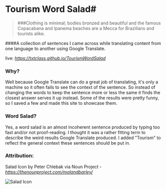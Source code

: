 # Tourism Word Salad#

> ###Clothing is minimal; bodies bronzed and beautiful and the famous Copacabana and Ipanema beaches are a Mecca for Brazilians and tourists alike.

####A collection of sentences I came across while translating content from one language to another using Google Translate.

live: *https://txtclass.github.io/TourismWordSalad*

### Why?

Well because Google Translate can do a great job of translating, it's only a machine so it often fails to see the context of the sentence. So instead of changing the words to keep the sentence more or less the same it finds the closest answer serves it up instead. Some of the results were pretty funny, so I saved a few and made this site to showcase them.

### Word Salad?

Yes, a word salad is an almost incoherent sentence produced by typing too fast and/or not proof-reading. I thought it was a rather fitting term to describe the weird results Google Translate produced. I added "Tourism" to reflect the general context these sentences should be put in.

### Attribution:
Salad Icon by Peter Chlebak via Noun Project - *https://thenounproject.com/molandbarley/*

![Salad Icon](http://txtclass.github.io/TourismWordSalad/img/android-icon-96x96.png "Salad Icon")
